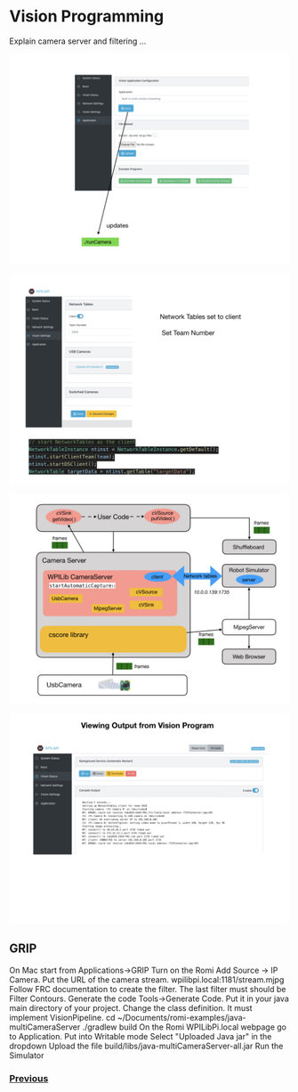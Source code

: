 # <a name="code"></a>Vision Programming
Explain camera server and filtering ...

![Development Environment](../images/Romi/Romi.019.jpeg)

![Development Environment](../images/Romi/Romi.020.jpeg)

![Development Environment](../images/Romi/Romi.018.jpeg)

![Development Environment](../images/Romi/Romi.021.jpeg)

## GRIP
On Mac start from Applications->GRIP
Turn on the Romi
Add Source -> IP Camera.  Put the URL of the camera stream.  wpilibpi.local:1181/stream.mjpg
Follow FRC documentation to create the filter.
The last filter must should be Filter Contours.
Generate the code Tools->Generate Code.  Put it in your java main directory of your project.
Change the class definition.  It must implement VisionPipeline.
cd ~/Documents/romi-examples/java-multiCameraServer
./gradlew build
On the Romi WPILibPi.local webpage go to Application.
Put into Writable mode
Select "Uploaded Java jar" in the dropdown
Upload the file build/libs/java-multiCameraServer-all.jar
Run the Simulator


<h3><span style="float:left">
<a href="romiFirmware">Previous</a></span>